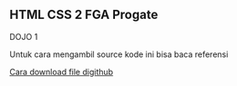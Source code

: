 ## HTML CSS 2 FGA Progate

DOJO 1

Untuk cara mengambil source kode ini bisa baca referensi

[Cara download file digithub](https://www.nesabamedia.com/cara-download-file-di-github/)
